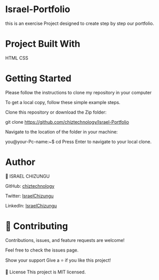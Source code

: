 # Israel-Portfolio
this is an exercise Project designed to create step by step our portfolio.


# Project Built With
HTML
CSS

# Getting Started
Please follow the instructions to clone my repository in your computer

To get a local copy, follow these simple example steps.

Clone this repository or download the Zip folder:

git clone https://github.com/chiztechnology/Israel-Portfolio

Navigate to the location of the folder in your machine:

you@your-Pc-name:~$ cd <folder>
Press Enter to navigate to your local clone.


# Author
👤 ISRAEL CHIZUNGU

GitHub: [chiztechnology](https://github.com/chiztechnology)

Twitter: [IsraelChizungu](https://twitter.com/IsraelChizungu)

LinkedIn: [IsraelChizungu](https://www.linkedin.com/in/israel-chizungu-b70316125/)


# 🤝 Contributing
Contributions, issues, and feature requests are welcome!

Feel free to check the issues page.

Show your support
Give a ⭐️ if you like this project!


📝 License
This project is MIT licensed.

